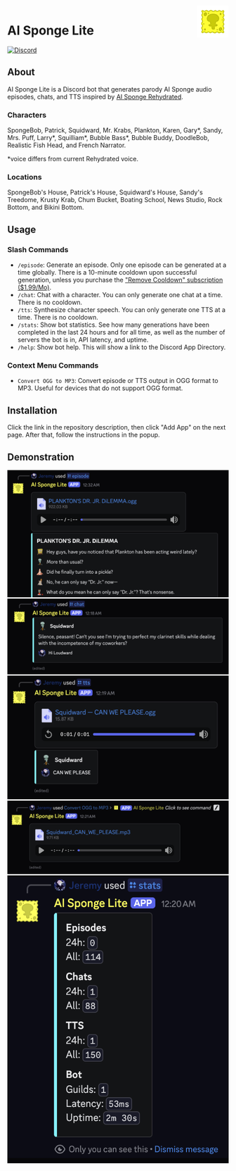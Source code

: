 <img src="img/Logo.gif" alt="Logo" title="Logo" align="right" width="72" height="72" />

# AI Sponge Lite

[![Discord](https://img.shields.io/discord/1289760166891225088?style=for-the-badge&logo=discord&logoColor=ffffff&label=Support&color=5865F2)](https://discord.gg/4qXZXZF3Vs)

## About

AI Sponge Lite is a Discord bot that generates parody AI Sponge audio episodes, chats, and TTS inspired by
[AI Sponge Rehydrated](https://aisponge.riskivr.com/).

### Characters

SpongeBob, Patrick, Squidward, Mr. Krabs, Plankton, Karen, Gary*, Sandy, Mrs. Puff, Larry*, Squilliam*, Bubble Bass*,
Bubble Buddy, DoodleBob, Realistic Fish Head, and French Narrator.

*voice differs from current Rehydrated voice.

### Locations

SpongeBob's House, Patrick's House, Squidward's House, Sandy's Treedome, Krusty Krab, Chum Bucket, Boating School,
News Studio, Rock Bottom, and Bikini Bottom.

## Usage

### Slash Commands

- `/episode`: Generate an episode. Only one episode can be generated at a time globally. There is a 10-minute cooldown
  upon successful generation, unless you purchase the
  ["Remove Cooldown" subscription ($1.99/Mo)](https://discord.com/discovery/applications/1254296070599610469/store/1343274119084638239).
- `/chat`: Chat with a character. You can only generate one chat at a time. There is no cooldown.
- `/tts`: Synthesize character speech. You can only generate one TTS at a time. There is no cooldown.
- `/stats`: Show bot statistics. See how many generations have been completed in the last 24 hours and for all
  time, as well as the number of servers the bot is in, API latency, and uptime.
- `/help`: Show bot help. This will show a link to the Discord App Directory.

### Context Menu Commands

- `Convert OGG to MP3`: Convert episode or TTS output in OGG format to MP3. Useful for devices that do not support OGG
  format.

## Installation

Click the link in the repository description, then click "Add App" on the next page. After that, follow the instructions
in the popup.

## Demonstration

![Episode](img/episode.png)
![Chat](img/chat.png)
![TTS](img/tts.png)
![Convert](img/convert.png)
![Stats](img/stats.png)